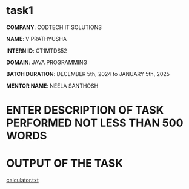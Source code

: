 # task1 

**COMPANY**: CODTECH IT SOLUTIONS

**NAME**: V PRATHYUSHA

**INTERN ID**: CT1MTDS52

**DOMAIN**: JAVA PROGRAMMING

**BATCH DURATION**: DECEMBER 5th, 2024 to JANUARY 5th, 2025

**MENTOR NAME**: NEELA SANTHOSH

# ENTER DESCRIPTION OF TASK PERFORMED NOT LESS THAN 500 WORDS

# OUTPUT OF THE TASK

[calculator.txt](https://github.com/user-attachments/files/18279946/calculator.txt)

